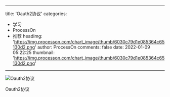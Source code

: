 
---
title: 'Oauth2协议'
categories: 
 - 学习
 - ProcessOn
 - 推荐
headimg: 'https://img.processon.com/chart_image/thumb/6030c79d1e085364c65130d2.png'
author: ProcessOn
comments: false
date: 2022-01-09 05:22:25
thumbnail: 'https://img.processon.com/chart_image/thumb/6030c79d1e085364c65130d2.png'
---

<div>   
<img class="thumb" alt="Oauth2协议" src="https://img.processon.com/chart_image/thumb/6030c79d1e085364c65130d2.png" referrerpolicy="no-referrer">
<p>Oauth2协议</p>  
</div>
            